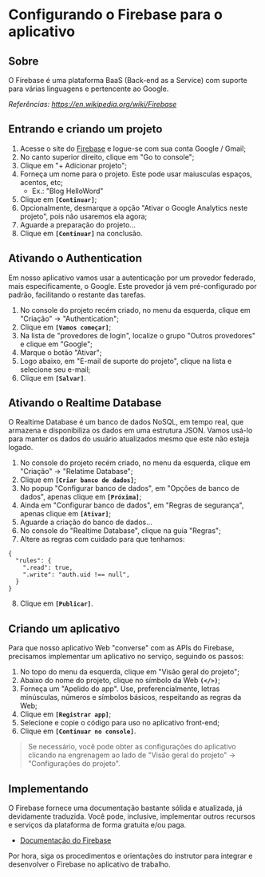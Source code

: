 
# Configurando o Firebase para o aplicativo

## Sobre
O Firebase é uma plataforma BaaS (Back-end as a Service) com suporte para várias linguagens e pertencente ao Google.

*Referências: https://en.wikipedia.org/wiki/Firebase*

## Entrando e criando um projeto

1. Acesse o site do [Firebase](https://firebase.com) e logue-se com sua conta Google / Gmail;
2. No canto superior direito, clique em "Go to console";
3. Clique em "+ Adicionar projeto";
4. Forneça um nome para o projeto. Este pode usar maiusculas espaços, acentos, etc;
    - Ex.: "Blog HelloWord"
6. Clique em **`[Continuar]`**;
7. Opcionalmente, desmarque a opção "Ativar o Google Analytics neste projeto", pois não usaremos ela agora;
8. Aguarde a preparação do projeto...
9. Clique em **`[Continuar]`** na conclusão.

## Ativando o Authentication
Em nosso aplicativo vamos usar a autenticação por um provedor federado, mais especificamente, o Google. Este provedor já vem pré-configurado por padrão, facilitando o restante das tarefas.
1. No console do projeto recém criado, no menu da esquerda, clique em "Criação" → "Authentication";
2. Clique em **`[Vamos começar]`**;
3. Na lista de "provedores de login", localize o grupo "Outros provedores" e clique em "Google";
4. Marque o botão "Ativar";
5. Logo abaixo, em "E-mail de suporte do projeto", clique na lista e selecione seu e-mail;
6. Clique em **`[Salvar]`**.

## Ativando o Realtime Database
O Realtime Database é um banco de dados  NoSQL, em tempo real, que armazena e disponibiliza os dados em uma estrutura JSON. Vamos usá-lo para manter os dados do usuário atualizados mesmo que este não esteja logado.
1.  No console do projeto recém criado, no menu da esquerda, clique em "Criação" → "Relatime Database";
2. Clique em **`[Criar banco de dados]`**;
3. No popup "Configurar banco de dados", em "Opções de banco de dados", apenas clique em **`[Próxima]`**;
4. Ainda em "Configurar banco de dados", em "Regras de segurança", apenas clique em **`[Ativar]`**;
5. Aguarde a criação do banco de dados...
6. No console do "Realtime Database", clique na guia "Regras";
7. Altere as regras com cuidado para que tenhamos:
```
{
  "rules": {
    ".read": true,
    ".write": "auth.uid !== null",
  }
}
```
8. Clique em **`[Publicar]`**.

## Criando um aplicativo
Para que nosso aplicativo Web "converse" com as APIs do Firebase, precisamos implementar um aplicativo no serviço, seguindo os passos:
1. No topo do menu da esquerda, clique em "Visão geral do projeto";
2. Abaixo do nome do projeto, clique no símbolo da Web **`(</>)`**;
3. Forneça um "Apelido do app". Use, preferencialmente, letras minúsculas, números e símbolos básicos, respeitando as regras da Web;
4. Clique em **`[Registrar app]`**;
5. Selecione e copie o código para uso no aplicativo front-end;
6. Clique em **`[Continuar no console]`**.

> Se necessário, você pode obter as configurações do aplicativo clicando na engrenagem ao lado de "Visão geral do projeto" → "Configurações do projeto".

## Implementando
O Firebase fornece uma documentação bastante sólida e atualizada, já devidamente traduzida. Você pode, inclusive, implementar outros recursos e serviços da plataforma de forma gratuita e/ou paga.

 - [Documentação do Firebase](https://firebase.google.com/docs/?hl=pt)

Por hora, siga os procedimentos e orientações do instrutor para integrar e desenvolver o Firebase no aplicativo de trabalho.
